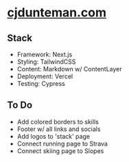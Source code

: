 # [cjdunteman.com](https://cjdunteman.com)

## Stack

- Framework: Next.js
- Styling: TailwindCSS
- Content: Markdown w/ ContentLayer
- Deployment: Vercel
- Testing: Cypress

## To Do

- Add colored borders to skills
- Footer w/ all links and socials
- Add logos to 'stack' page
- Connect running page to Strava
- Connect skiing page to Slopes
